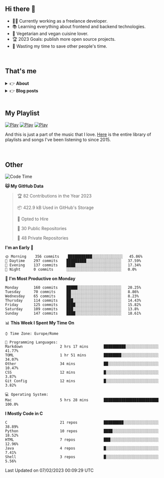 <h2>Hi there 👋</h2>

- 👨‍💻 Currently working as a freelance developer.
- :books: Learning everything about frontend and backend technologies.
- 🌱 Vegetarian and vegan cuisine lover.
- :trophy: 2023 Goals: publish more open source projects.
- :dart: Wasting my time to save other people's time.

<br>

## That's me
<!-- markdownlint-disable MD033 -->
<details>
    <summary>&#128073 <b>About</b></summary><br/>

<!-- BLOG-POST-LIST:START -->
- 👀 [About me](https://simonemargio.im/about/)
- 🧑‍💻 [Resume](https://simonemargio.im/resume/)
- 🤝 [Polywork](https://www.polywork.com/simonemargio)
<!-- BLOG-POST-LIST:END -->
</details>

<details>
    <summary>&#128073 <b>Blog posts</b></summary><br/>

<!-- BLOG-POST-LIST:START -->
- [LastPass](https://simonemargio.im/blog/lastpass/)
- [Apple Music](https://simonemargio.im/blog/applemusic/)
- [iCloud Keychain](https://simonemargio.im/blog/icloudkeychain/)
- [Digital legacy](https://simonemargio.im/blog/digitallegacy/)
- [Usability](https://simonemargio.im/blog/usability/)
- [Bitwarden](https://simonemargio.im/blog/bitwarden/)
- [About EXIF metadata](https://simonemargio.im/blog/aboutexifmetadata/)
- [Stop using whatsapp](https://simonemargio.im/blog/stopusingwhatsapp/)
- [Password Managers](https://simonemargio.im/blog/managepasswords/)
- [More](https://simonemargio.im/blog/page/2/)
<!-- BLOG-POST-LIST:END -->
</details>

<br>

## My Playlist
[![Play](https://user-images.githubusercontent.com/22590804/173320312-c6ff4952-2d80-4da0-bc86-1a49d009b4a7.jpg)](https://music.apple.com/it/playlist/juice/pl.u-mJy83A8tGBvZWA)
[![Play](https://user-images.githubusercontent.com/22590804/173320788-49695c90-a4c3-48b3-8ac5-f6f4b944955f.jpg)](https://music.apple.com/it/playlist/gym/pl.u-38oWWgbT3gryK0)
[![Play](https://user-images.githubusercontent.com/22590804/173321081-fd673357-e189-4e1d-bf6a-fc8048872de2.jpg)](https://music.apple.com/it/playlist/relax/pl.u-9N9LLp3u27KNLk)

And this is just a part of the music that I love. [Here](https://simonemargiomusic.netlify.app) is the entire library of playlists and songs I've been listening to since 2015.

<br>

## Other

<!--START_SECTION:waka-->
![Code Time](http://img.shields.io/badge/Code%20Time-366%20hrs%2028%20mins-blue)

**🐱 My GitHub Data** 

> 🏆 82 Contributions in the Year 2023
 > 
> 📦 422.9 kB Used in GitHub's Storage 
 > 
> 💼 Opted to Hire
 > 
> 📜 30 Public Repositories 
 > 
> 🔑 48 Private Repositories  
 > 
**I'm an Early 🐤** 

```text
🌞 Morning    356 commits    ███████████░░░░░░░░░░░░░░   45.06% 
🌆 Daytime    297 commits    █████████░░░░░░░░░░░░░░░░   37.59% 
🌃 Evening    137 commits    ████░░░░░░░░░░░░░░░░░░░░░   17.34% 
🌙 Night      0 commits      ░░░░░░░░░░░░░░░░░░░░░░░░░   0.0%

```
📅 **I'm Most Productive on Monday** 

```text
Monday       160 commits    █████░░░░░░░░░░░░░░░░░░░░   20.25% 
Tuesday      70 commits     ██░░░░░░░░░░░░░░░░░░░░░░░   8.86% 
Wednesday    65 commits     ██░░░░░░░░░░░░░░░░░░░░░░░   8.23% 
Thursday     114 commits    ███░░░░░░░░░░░░░░░░░░░░░░   14.43% 
Friday       125 commits    ████░░░░░░░░░░░░░░░░░░░░░   15.82% 
Saturday     109 commits    ███░░░░░░░░░░░░░░░░░░░░░░   13.8% 
Sunday       147 commits    ████░░░░░░░░░░░░░░░░░░░░░   18.61%

```


📊 **This Week I Spent My Time On** 

```text
⌚︎ Time Zone: Europe/Rome

💬 Programming Languages: 
Markdown                 2 hrs 17 mins       ██████████░░░░░░░░░░░░░░░   41.77% 
TOML                     1 hr 51 mins        ████████░░░░░░░░░░░░░░░░░   34.07% 
Other                    34 mins             ██░░░░░░░░░░░░░░░░░░░░░░░   10.47% 
CSS                      12 mins             █░░░░░░░░░░░░░░░░░░░░░░░░   3.87% 
Git Config               12 mins             █░░░░░░░░░░░░░░░░░░░░░░░░   3.82%

💻 Operating System: 
Mac                      5 hrs 28 mins       █████████████████████████   100.0%

```

**I Mostly Code in C** 

```text
C                        21 repos            █████████░░░░░░░░░░░░░░░░   38.89% 
Python                   10 repos            ████░░░░░░░░░░░░░░░░░░░░░   18.52% 
HTML                     7 repos             ███░░░░░░░░░░░░░░░░░░░░░░   12.96% 
Java                     4 repos             █░░░░░░░░░░░░░░░░░░░░░░░░   7.41% 
Shell                    3 repos             █░░░░░░░░░░░░░░░░░░░░░░░░   5.56%

```



 Last Updated on 07/02/2023 00:09:29 UTC
<!--END_SECTION:waka-->



